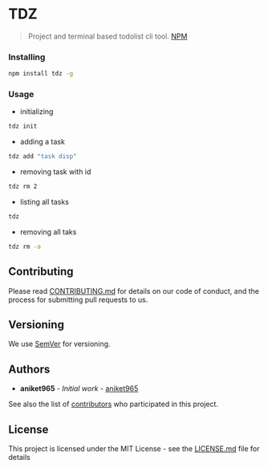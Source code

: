 # TDZ

> Project and terminal based todolist cli tool. [NPM](https://www.npmjs.com/package/tdz)
### Installing

```sh
npm install tdz -g
```

### Usage
 - initializing
 ```sh
 tdz init
 ```
 - adding a task
 ```sh
 tdz add "task disp"
 ```
 -  removing task with id
 ```sh
 tdz rm 2
 ```
 - listing all tasks
 ```sh
 tdz
 ```
- removing all taks
 ```sh
 tdz rm -a
 ```

## Contributing

Please read [CONTRIBUTING.md](https://gist.github.com/PurpleBooth/b24679402957c63ec426) for details on our code of conduct, and the process for submitting pull requests to us.

## Versioning

We use [SemVer](http://semver.org/) for versioning.

## Authors

* **aniket965** - *Initial work* - [aniket965](https://github.com/aniket965)

See also the list of [contributors](https://github.com/aniket965/tdz/contributors) who participated in this project.

## License

This project is licensed under the MIT License - see the [LICENSE.md](LICENSE.md) file for details
